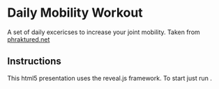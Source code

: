 # Daily Mobility Workout

A set of daily excericses to increase your joint mobility. Taken from [phraktured.net](http://phraktured.net/molding-mobility.html)


## Instructions

This html5 presentation uses the reveal.js framework. To start just run []().
